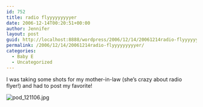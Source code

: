 ```yaml
---
id: 752
title: radio flyyyyyyyyyer
date: 2006-12-14T00:20:51+00:00
author: Jennifer
layout: post
guid: http://localhost:8888/wordpress/2006/12/14/20061214radio-flyyyyyyyyyer/
permalink: /2006/12/14/20061214radio-flyyyyyyyyyer/
categories:
  - Baby E
  - Uncategorized
---
```

I was taking some shots for my mother-in-law (she&#8217;s crazy about radio flyer!) and had to post my favorite!
  
<img id="image86" alt="pod_121106.jpg" src="http://static.squarespace.com/static/50db6bb3e4b015296cd43789/50dfa5b1e4b0dc6320e0b5ea/50dfa5b1e4b0dc6320e0b63d/1166055598000/?format=original" />